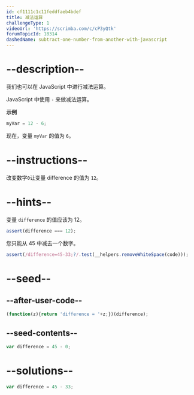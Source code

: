 ```yaml
---
id: cf1111c1c11feddfaeb4bdef
title: 减法运算
challengeType: 1
videoUrl: 'https://scrimba.com/c/cP3yQtk'
forumTopicId: 18314
dashedName: subtract-one-number-from-another-with-javascript
---
```


# --description--

我们也可以在 JavaScript 中进行减法运算。

JavaScript 中使用 `-` 来做减法运算。

**示例**

```js
myVar = 12 - 6;
```

现在，变量 `myVar` 的值为 `6`。
# --instructions--

改变数字`0`让变量 difference 的值为 `12`。

# --hints--

变量 `difference` 的值应该为 12。

```js
assert(difference === 12);
```

您只能从 45 中减去一个数字。

```js
assert(/difference=45-33;?/.test(__helpers.removeWhiteSpace(code)));
```

# --seed--

## --after-user-code--

```js
(function(z){return 'difference = '+z;})(difference);
```

## --seed-contents--

```js
var difference = 45 - 0;
```

# --solutions--

```js
var difference = 45 - 33;
```
